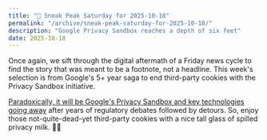 ```yaml
---
title: "🔮 Sneak Peak Saturday for 2025-10-18"
permalink: "/archive/sneak-peak-saturday-for-2025-10-18/"
description: "Google Privacy Sandbox reaches a depth of six feet"
date: 2025-10-18
---
```


Once again, we sift through the digital aftermath of a Friday news cycle to find the story that was meant to be a footnote, not a headline. This week's selection is from Google's 5+ year saga to end third-party cookies with the Privacy Sandbox initiative.

[Paradoxically, it will be Google's Privacy Sandbox and key technologies going away](https://www.techmeme.com/251017/p36#a251017p36) after years of regulatory debates followed by detours. So, enjoy those not-quite-dead-yet third-party cookies with a nice tall glass of spilled privacy milk. 🍪🥛
